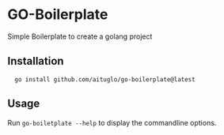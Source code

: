 # GO-Boilerplate

Simple Boilerplate to create a golang project

## Installation

```
  go install github.com/aituglo/go-boilerplate@latest
```

## Usage

Run `go-boiletplate --help` to display the commandline options.
